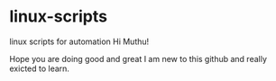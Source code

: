 # linux-scripts
linux scripts for automation
Hi Muthu!

Hope you are doing good and great
I am new to this github and really exicted to learn.
